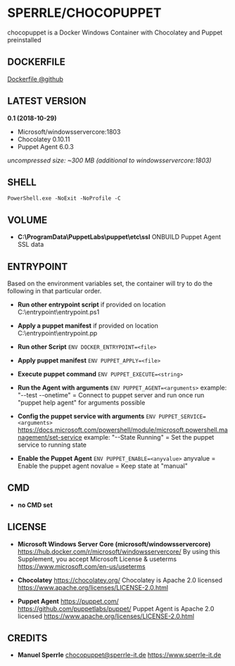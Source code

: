 # SPERRLE/CHOCOPUPPET
chocopuppet is a Docker Windows Container with Chocolatey and Puppet preinstalled



## DOCKERFILE
[Dockerfile @github](https://github.com/sperrle/chocopuppet/blob/master/Dockerfile)



## LATEST VERSION
**0.1 (2018-10-29)**
* Microsoft/windowsservercore:1803
* Chocolatey 0.10.11
* Puppet Agent 6.0.3

_uncompressed size: ~300 MB (additional to windowsservercore:1803)_



## SHELL
`PowerShell.exe -NoExit -NoProfile -C`



## VOLUME 

* **C:\ProgramData\PuppetLabs\puppet\etc\ssl**
ONBUILD
Puppet Agent SSL data 

## ENTRYPOINT

Based on the environment variables set,
the container will try to do the following in that particular order.

* **Run other entrypoint script**
if provided on location C:\entrypoint\entrypoint.ps1

* **Apply a puppet manifest**
if provided on location C:\entrypoint\entrypoint.pp

* **Run other Script**
`ENV DOCKER_ENTRYPOINT=<file>`

* **Apply puppet manifest**
`ENV PUPPET_APPLY=<file>`

* **Execute puppet command**
`ENV PUPPET_EXECUTE=<string>`

* **Run the Agent with arguments**
`ENV PUPPET_AGENT=<arguments>`
example: "--test --onetime" = Connect to puppet server and run once
run "puppet help agent" for arguments possible

* **Config the puppet service with arguments**
`ENV PUPPET_SERVICE=<arguments>`
https://docs.microsoft.com/powershell/module/microsoft.powershell.management/set-service
example: "--State Running" = Set the puppet service to running state
	
* **Enable the Puppet Agent**
`ENV PUPPET_ENABLE=<anyvalue>`
anyvalue = Enable the puppet agent
novalue = Keep state at "manual"



## CMD
* **no CMD set**



## LICENSE

* **Microsoft Windows Server Core (microsoft/windowsservercore)**
https://hub.docker.com/r/microsoft/windowsservercore/
By using this Supplement, you accept Microsoft License & useterms
https://www.microsoft.com/en-us/useterms

* **Chocolatey**
https://chocolatey.org/
Chocolatey is Apache 2.0 licensed
https://www.apache.org/licenses/LICENSE-2.0.html

* **Puppet Agent**
https://puppet.com/
https://github.com/puppetlabs/puppet/
Puppet Agent is Apache 2.0 licensed
https://www.apache.org/licenses/LICENSE-2.0.html



## CREDITS

* **Manuel Sperrle**
chocopuppet@sperrle-it.de
https://www.sperrle-it.de
